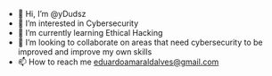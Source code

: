 - 👋 Hi, I’m @yDudsz
- 👀 I’m interested in Cybersecurity
- 🌱 I’m currently learning Ethical Hacking
- 💞️ I’m looking to collaborate on areas that need cybersecurity to be improved and improve my own skills
- 📫 How to reach me eduardoamaraldalves@gmail.com

<!---
yDudsz/yDudsz is a ✨ special ✨ repository because its `README.md` (this file) appears on your GitHub profile.
You can click the Preview link to take a look at your changes.
--->
